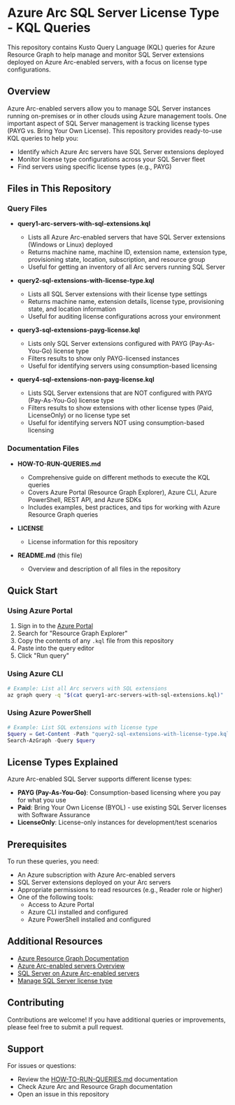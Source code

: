 # Azure Arc SQL Server License Type - KQL Queries

This repository contains Kusto Query Language (KQL) queries for Azure Resource Graph to help manage and monitor SQL Server extensions deployed on Azure Arc-enabled servers, with a focus on license type configurations.

## Overview

Azure Arc-enabled servers allow you to manage SQL Server instances running on-premises or in other clouds using Azure management tools. One important aspect of SQL Server management is tracking license types (PAYG vs. Bring Your Own License). This repository provides ready-to-use KQL queries to help you:

- Identify which Azure Arc servers have SQL Server extensions deployed
- Monitor license type configurations across your SQL Server fleet
- Find servers using specific license types (e.g., PAYG)

## Files in This Repository

### Query Files

- **query1-arc-servers-with-sql-extensions.kql**
  - Lists all Azure Arc-enabled servers that have SQL Server extensions (Windows or Linux) deployed
  - Returns machine name, machine ID, extension name, extension type, provisioning state, location, subscription, and resource group
  - Useful for getting an inventory of all Arc servers running SQL Server

- **query2-sql-extensions-with-license-type.kql**
  - Lists all SQL Server extensions with their license type settings
  - Returns machine name, extension details, license type, provisioning state, and location information
  - Useful for auditing license configurations across your environment

- **query3-sql-extensions-payg-license.kql**
  - Lists only SQL Server extensions configured with PAYG (Pay-As-You-Go) license type
  - Filters results to show only PAYG-licensed instances
  - Useful for identifying servers using consumption-based licensing

- **query4-sql-extensions-non-payg-license.kql**
  - Lists SQL Server extensions that are NOT configured with PAYG (Pay-As-You-Go) license type
  - Filters results to show extensions with other license types (Paid, LicenseOnly) or no license type set
  - Useful for identifying servers NOT using consumption-based licensing

### Documentation Files

- **HOW-TO-RUN-QUERIES.md**
  - Comprehensive guide on different methods to execute the KQL queries
  - Covers Azure Portal (Resource Graph Explorer), Azure CLI, Azure PowerShell, REST API, and Azure SDKs
  - Includes examples, best practices, and tips for working with Azure Resource Graph queries

- **LICENSE**
  - License information for this repository

- **README.md** (this file)
  - Overview and description of all files in the repository

## Quick Start

### Using Azure Portal

1. Sign in to the [Azure Portal](https://portal.azure.com)
2. Search for "Resource Graph Explorer"
3. Copy the contents of any `.kql` file from this repository
4. Paste into the query editor
5. Click "Run query"

### Using Azure CLI

```bash
# Example: List all Arc servers with SQL extensions
az graph query -q "$(cat query1-arc-servers-with-sql-extensions.kql)"
```

### Using Azure PowerShell

```powershell
# Example: List SQL extensions with license type
$query = Get-Content -Path "query2-sql-extensions-with-license-type.kql" -Raw
Search-AzGraph -Query $query
```

## License Types Explained

Azure Arc-enabled SQL Server supports different license types:

- **PAYG (Pay-As-You-Go)**: Consumption-based licensing where you pay for what you use
- **Paid**: Bring Your Own License (BYOL) - use existing SQL Server licenses with Software Assurance
- **LicenseOnly**: License-only instances for development/test scenarios

## Prerequisites

To run these queries, you need:

- An Azure subscription with Azure Arc-enabled servers
- SQL Server extensions deployed on your Arc servers
- Appropriate permissions to read resources (e.g., Reader role or higher)
- One of the following tools:
  - Access to Azure Portal
  - Azure CLI installed and configured
  - Azure PowerShell installed and configured

## Additional Resources

- [Azure Resource Graph Documentation](https://docs.microsoft.com/azure/governance/resource-graph/)
- [Azure Arc-enabled servers Overview](https://docs.microsoft.com/azure/azure-arc/servers/overview)
- [SQL Server on Azure Arc-enabled servers](https://docs.microsoft.com/sql/sql-server/azure-arc/overview)
- [Manage SQL Server license type](https://docs.microsoft.com/sql/sql-server/azure-arc/manage-license-type)

## Contributing

Contributions are welcome! If you have additional queries or improvements, please feel free to submit a pull request.

## Support

For issues or questions:
- Review the [HOW-TO-RUN-QUERIES.md](HOW-TO-RUN-QUERIES.md) documentation
- Check Azure Arc and Resource Graph documentation
- Open an issue in this repository